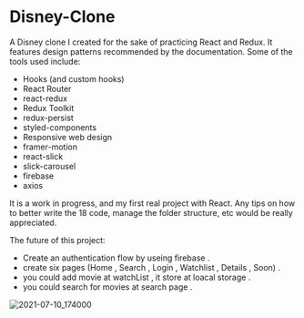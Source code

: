 # Disney-Clone


A  Disney clone I created for the sake of practicing React and Redux. It features design 
patterns recommended by the documentation. Some of the tools used include: <br />

* Hooks (and custom hooks)
* React Router
* react-redux
* Redux Toolkit 
* redux-persist
* styled-components
* Responsive web design 
* framer-motion
* react-slick
* slick-carousel
* firebase
* axios

It is a work in progress, and my first real project with React. Any tips on how to better write the  18 code, manage the folder structure, etc would be really appreciated. <br />

The future of this project: <br />

* Create an authentication flow by useing firebase . 
* create six pages (Home , Search , Login , Watchlist , Details , Soon) .
* you could add movie at watchList , it store at loacal storage .  
* you could search for movies at search page . 

![2021-07-10_174000](https://user-images.githubusercontent.com/65419936/125168528-439b3d00-e1a6-11eb-8353-cf0b72affed1.png)
